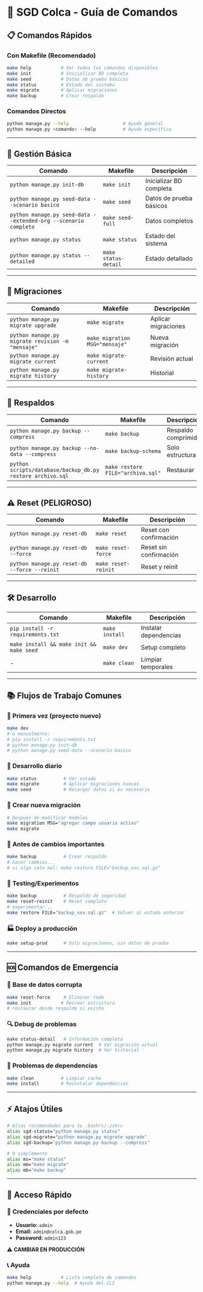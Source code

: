 # 🚀 SGD Colca - Guía de Comandos

## 📋 Comandos Rápidos

### Con Makefile (Recomendado)
```bash
make help           # Ver todos los comandos disponibles
make init           # Inicializar BD completa
make seed           # Datos de prueba básicos
make status         # Estado del sistema
make migrate        # Aplicar migraciones
make backup         # Crear respaldo
```

### Comandos Directos
```bash
python manage.py --help                    # Ayuda general
python manage.py <comando> --help          # Ayuda específica
```

---

## 🔧 Gestión Básica

| Comando | Makefile | Descripción |
|---------|----------|-------------|
| `python manage.py init-db` | `make init` | Inicializar BD completa |
| `python manage.py seed-data --scenario basico` | `make seed` | Datos de prueba básicos |
| `python manage.py seed-data --extended-org --scenario completo` | `make seed-full` | Datos completos |
| `python manage.py status` | `make status` | Estado del sistema |
| `python manage.py status --detailed` | `make status-detail` | Estado detallado |

---

## 🔄 Migraciones

| Comando | Makefile | Descripción |
|---------|----------|-------------|
| `python manage.py migrate upgrade` | `make migrate` | Aplicar migraciones |
| `python manage.py migrate revision -m "mensaje"` | `make migration MSG="mensaje"` | Nueva migración |
| `python manage.py migrate current` | `make migrate-current` | Revisión actual |
| `python manage.py migrate history` | `make migrate-history` | Historial |

---

## 💾 Respaldos

| Comando | Makefile | Descripción |
|---------|----------|-------------|
| `python manage.py backup --compress` | `make backup` | Respaldo comprimido |
| `python manage.py backup --no-data --compress` | `make backup-schema` | Solo estructura |
| `python scripts/database/backup_db.py restore archivo.sql` | `make restore FILE="archivo.sql"` | Restaurar |

---

## ⚠️ Reset (PELIGROSO)

| Comando | Makefile | Descripción |
|---------|----------|-------------|
| `python manage.py reset-db` | `make reset` | Reset con confirmación |
| `python manage.py reset-db --force` | `make reset-force` | Reset sin confirmación |
| `python manage.py reset-db --force --reinit` | `make reset-reinit` | Reset y reinit |

---

## 🛠️ Desarrollo

| Comando | Makefile | Descripción |
|---------|----------|-------------|
| `pip install -r requirements.txt` | `make install` | Instalar dependencias |
| `make install && make init && make seed` | `make dev` | Setup completo |
| - | `make clean` | Limpiar temporales |

---

## 📚 Flujos de Trabajo Comunes

### 🚀 **Primera vez (proyecto nuevo)**
```bash
make dev
# o manualmente:
# pip install -r requirements.txt
# python manage.py init-db
# python manage.py seed-data --scenario basico
```

### 🔄 **Desarrollo diario**
```bash
make status          # Ver estado
make migrate         # Aplicar migraciones nuevas
make seed            # Recargar datos si es necesario
```

### 📝 **Crear nueva migración**
```bash
# Después de modificar modelos
make migration MSG="agregar campo usuario activo"
make migrate
```

### 💾 **Antes de cambios importantes**
```bash
make backup          # Crear respaldo
# hacer cambios...
# si algo sale mal: make restore FILE="backup_xxx.sql.gz"
```

### 🧪 **Testing/Experimentos**
```bash
make backup          # Respaldo de seguridad
make reset-reinit    # Reset completo
# experimentar...
make restore FILE="backup_xxx.sql.gz"  # Volver al estado anterior
```

### 🏭 **Deploy a producción**
```bash
make setup-prod      # Solo migraciones, sin datos de prueba
```

---

## 🆘 Comandos de Emergencia

### 🚨 **Base de datos corrupta**
```bash
make reset-force     # Eliminar todo
make init           # Recrear estructura
# restaurar desde respaldo si existe
```

### 🔍 **Debug de problemas**
```bash
make status-detail   # Información completa
python manage.py migrate current  # Ver migración actual
python manage.py migrate history  # Ver historial
```

### 🔧 **Problemas de dependencias**
```bash
make clean          # Limpiar cache
make install        # Reinstalar dependencias
```

---

## ⚡ Atajos Útiles

```bash
# Alias recomendados para tu .bashrc/.zshrc
alias sgd-status="python manage.py status"
alias sgd-migrate="python manage.py migrate upgrade"
alias sgd-backup="python manage.py backup --compress"

# O simplemente
alias ms="make status"
alias mm="make migrate"  
alias mb="make backup"
```

---

## 📱 Acceso Rápido

### 🔑 **Credenciales por defecto**
- **Usuario:** `admin`
- **Email:** `admin@colca.gob.pe`
- **Password:** `admin123`

⚠️ **CAMBIAR EN PRODUCCIÓN**

### 📞 **Ayuda**
```bash
make help           # Lista completa de comandos
python manage.py --help  # Ayuda del CLI
```